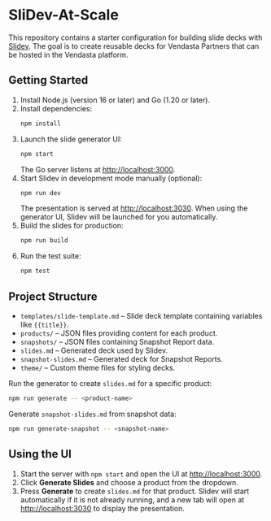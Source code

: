 # SliDev-At-Scale

This repository contains a starter configuration for building slide decks with [Slidev](https://sli.dev). The goal is to create reusable decks for Vendasta Partners that can be hosted in the Vendasta platform.

## Getting Started

1. Install Node.js (version 16 or later) and Go (1.20 or later).
2. Install dependencies:
   ```bash
   npm install
   ```
3. Launch the slide generator UI:
   ```bash
   npm start
   ```
   The Go server listens at [http://localhost:3000](http://localhost:3000).
4. Start Slidev in development mode manually (optional):
   ```bash
   npm run dev
   ```
   The presentation is served at [http://localhost:3030](http://localhost:3030).
   When using the generator UI, Slidev will be launched for you automatically.
5. Build the slides for production:
   ```bash
   npm run build
   ```
6. Run the test suite:
   ```bash
   npm test
   ```

## Project Structure

- `templates/slide-template.md` – Slide deck template containing variables like `{{title}}`.
- `products/` – JSON files providing content for each product.
- `snapshots/` – JSON files containing Snapshot Report data.
- `slides.md` – Generated deck used by Slidev.
- `snapshot-slides.md` – Generated deck for Snapshot Reports.
- `theme/` – Custom theme files for styling decks.

Run the generator to create `slides.md` for a specific product:

```bash
npm run generate -- <product-name>
```

Generate `snapshot-slides.md` from snapshot data:

```bash
npm run generate-snapshot -- <snapshot-name>
```

## Using the UI

1. Start the server with `npm start` and open the UI at [http://localhost:3000](http://localhost:3000).
2. Click **Generate Slides** and choose a product from the dropdown.
3. Press **Generate** to create `slides.md` for that product. Slidev will start automatically if it is not already running, and a new tab will open at [http://localhost:3030](http://localhost:3030) to display the presentation.
